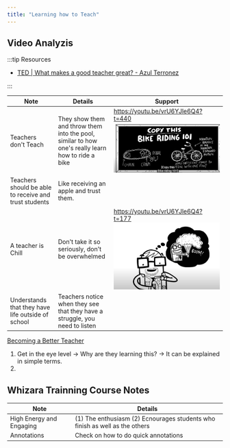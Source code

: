 ```yaml
---
title: "Learning how to Teach"
---
```



## Video Analyzis

:::tip Resources
- [TED | What makes a good teacher great? - Azul Terronez ](https://www.youtube.com/watch?v=vrU6YJle6Q4)

:::

| Note                                                  | Details                                                                                           | Support                                                                        |
| ----------------------------------------------------- | ------------------------------------------------------------------------------------------------- | ------------------------------------------------------------------------------ |
| Teachers don't Teach                                  | They show them and throw them into the pool, similar to how one's really learn how to ride a bike | https://youtu.be/vrU6YJle6Q4?t=440 ![](../static/img/2022-05-02-14-48-35.png)  |
| Teachers should be able to receive and trust students | Like receiving an apple and trust them.                                                           |                                                                                |
| A teacher is Chill                                    | Don't take it so seriously, don't be overwhelmed                                                  | https://youtu.be/vrU6YJle6Q4?t=177  ![](../static/img/2022-05-02-14-51-09.png) |
| Understands that they have life outside of school     | Teachers notice when they see that they have a struggle, you need to listen                       |                                                                                |


[Becoming a Better Teacher](https://youtu.be/fdZkmbY0HB0)      

1. Get in the eye level -> Why are they learning this? -> It can be explained in simple terms.
2. 


## Whizara Trainning Course Notes

| Note                     | Details                                                                     |
| ------------------------ | --------------------------------------------------------------------------- |
| High Energy and Engaging | (1) The enthusiasm (2) Ecnourages students who finish as well as the others | Troubleshooting |
| Annotations              | Check on how to do quick annotations                                        |








